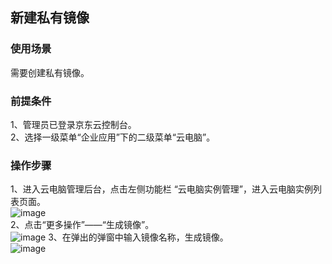 ## 新建私有镜像
### 使用场景
需要创建私有镜像。<br>
### 前提条件
1、管理员已登录京东云控制台。<br>
2、选择一级菜单“企业应用”下的二级菜单“云电脑”。<br>
### 操作步骤
1、进入云电脑管理后台，点击左侧功能栏  “云电脑实例管理”，进入云电脑实例列表页面。<br>
![image](https://user-images.githubusercontent.com/103625856/170643306-c8f9a394-d14b-4f27-b235-6467626ea6c6.png)<br>
2、点击“更多操作”——“生成镜像”。<br>
![image](https://user-images.githubusercontent.com/103625856/170643210-0f0ea7b4-a138-4ff1-b1d2-bfc2658ebafa.png)
3、在弹出的弹窗中输入镜像名称，生成镜像。<br>
![image](https://user-images.githubusercontent.com/103625856/170643622-f76f73aa-9f5b-4d53-a7e1-1c8a2ed4d4d3.png)


